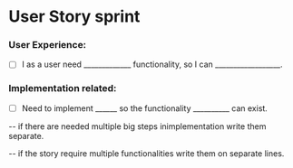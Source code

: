 # User Story sprint

### User Experience:                                               


* [ ] I as a user need _____________ functionality, so I can __________________.


### Implementation related:                                        

* [ ] Need to implement ______ so the functionality __________ can exist.


 -- if there are needed multiple big steps inimplementation write them separate.
 
 -- if the story require multiple functionalities write them on separate lines.